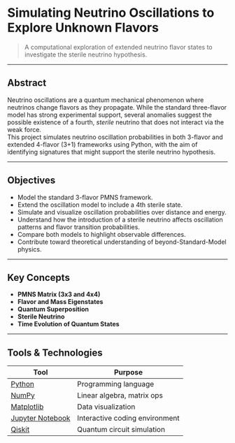 # Simulating Neutrino Oscillations to Explore Unknown Flavors

> A computational exploration of extended neutrino flavor states to investigate the sterile neutrino hypothesis.

---

## Abstract

Neutrino oscillations are a quantum mechanical phenomenon where neutrinos change flavors as they propagate. While the standard three-flavor model has strong experimental support, several anomalies suggest the possible existence of a fourth, *sterile* neutrino that does not interact via the weak force.  
This project simulates neutrino oscillation probabilities in both 3-flavor and extended 4-flavor (3+1) frameworks using Python, with the aim of identifying signatures that might support the sterile neutrino hypothesis.

---

## Objectives

- Model the standard 3-flavor PMNS framework.
- Extend the oscillation model to include a 4th sterile state.
- Simulate and visualize oscillation probabilities over distance and energy.
- Understand how the introduction of a sterile neutrino affects oscillation patterns and flavor transition probabilities.
- Compare both models to highlight observable differences.
- Contribute toward theoretical understanding of beyond-Standard-Model physics.

---

## Key Concepts

- **PMNS Matrix (3x3 and 4x4)**
- **Flavor and Mass Eigenstates**
- **Quantum Superposition**
- **Sterile Neutrino**
- **Time Evolution of Quantum States**

---

## Tools & Technologies

| Tool | Purpose |
|------|---------|
| [Python](https://www.python.org/) | Programming language |
| [NumPy](https://numpy.org/) | Linear algebra, matrix ops |
| [Matplotlib](https://matplotlib.org/) | Data visualization |
| [Jupyter Notebook](https://jupyter.org/) | Interactive coding environment |
| [Qiskit](https://qiskit.org/) | Quantum circuit simulation |

